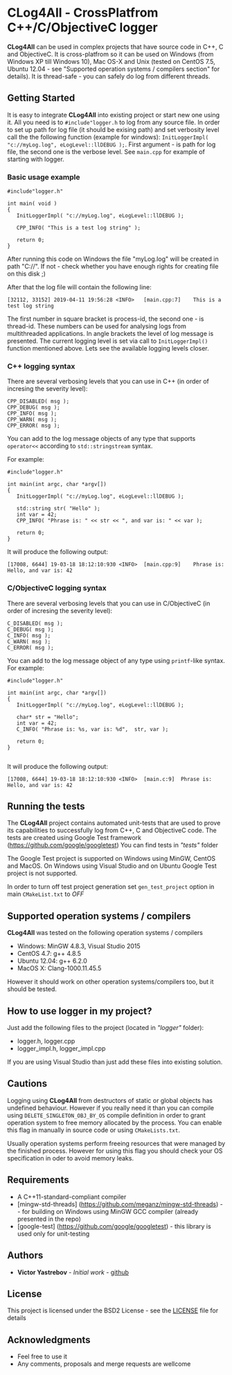 # CLog4All - CrossPlatfrom C++/C/ObjectiveC logger

**CLog4All** can be used in complex projects that have source code in C++, C and ObjectiveC.
It is cross-platfrom so it can be used on Windows (from Windows XP till Windows 10), Mac OS-X and Unix (tested on CentOS 7.5, Ubuntu 12.04 - see "Supported operation systems / compilers section" for details). It is thread-safe - you can safely do log from different threads.

## Getting Started
It is easy to integrate **CLog4All** into existing project or start new one using it. All you need is to ```#include"logger.h``` to log from any source file. In order to set up path for log file (it should be exising path) and set verbosity level call the the following function (example for windows): ```InitLoggerImpl( "c://myLog.log", eLogLevel::llDEBUG );```. First argument - is path for log file, the second one is the verbose level.
See ```main.cpp``` for example of starting with logger.

### Basic usage example

```
#include"logger.h"

int main( void )
{
   InitLoggerImpl( "c://myLog.log", eLogLevel::llDEBUG );

   CPP_INFO( "This is a test log string" );

   return 0;
}
```

After running this code on Windows the file "myLog.log" will be created in path "C://". If not - check whether you have enough rights for creating file on this disk ;)

After that the log file will contain the following line:

```
[32112, 33152] 2019-04-11 19:56:28 <INFO>	[main.cpp:7]	This is a test log string
```
 
The first number in square bracket is process-id, the second one - is thread-id. These numbers can be used for analysing logs from multithreaded applications.
In angle brackets the level of log message is presented. The current logging level is set via call to ```InitLoggerImpl()``` function mentioned above. Lets see the available logging levels closer.

### C++ logging syntax

There are several verbosing levels that you can use in C++ (in order of incresing the severity level):

```
CPP_DISABLED( msg );
CPP_DEBUG( msg );
CPP_INFO( msg );
CPP_WARN( msg );
CPP_ERROR( msg );
```

You can add to the log message objects of any type that supports ```operator<<``` according to ```std::stringstream```  syntax.

For example:
```
#include"logger.h"

int main(int argc, char *argv[])
{
   InitLoggerImpl( "c://myLog.log", eLogLevel::llDEBUG );

   std::string str( "Hello" );
   int var = 42;
   CPP_INFO( "Phrase is: " << str << ", and var is: " << var );

   return 0;
}
```
 It will produce the following output:
```
[17008, 6644] 19-03-18 18:12:10:930 <INFO>	[main.cpp:9]	Phrase is: Hello, and var is: 42
```
 
 ### C/ObjectiveC logging syntax
 
 There are several verbosing levels that you can use in C/ObjectiveC (in order of incresing the severity level):

```
C_DISABLED( msg );
C_DEBUG( msg );
C_INFO( msg );
C_WARN( msg );
C_ERROR( msg );
```
 
 You can add to the log message object of any type using ```printf```-like syntax.
 For example:
```
#include"logger.h"

int main(int argc, char *argv[])
{
   InitLoggerImpl( "c://myLog.log", eLogLevel::llDEBUG );

   char* str = "Hello";
   int var = 42;
   C_INFO( "Phrase is: %s, var is: %d",  str, var );

   return 0;
}
 
 ```
 It will produce the following output:
```
[17008, 6644] 19-03-18 18:12:10:930 <INFO>	[main.c:9]	Phrase is: Hello, and var is: 42
```
 
## Running the tests

The **CLog4All** project contains automated unit-tests that are used to prove its capabilities to successfully log from C++, C and ObjectiveC code.
The tests are created using Google Test framework (https://github.com/google/googletest)
You can find tests in *"tests"* folder

The Google Test project is supported on Windows using MinGW, CentOS and MacOS.
On Windows using Visual Studio and on Ubuntu Google Test project is not supported.

In order to turn off test project generation set ```gen_test_project``` option in main ```CMakeList.txt``` to *OFF*

## Supported operation systems / compilers
**CLog4All** was tested on the following operation systems / compilers
* Windows: MinGW 4.8.3, Visual Studio 2015
* CentOS 4.7: g++ 4.8.5
* Ubuntu 12.04: g++ 6.2.0
* MacOS X: Clang-1000.11.45.5

However it should work on other operation systems/compilers too, but it should be tested.

## How to use logger in my project?
Just add the following files to the project (located in *"logger"* folder):
* logger.h, logger.cpp
* logger_impl.h, logger_impl.cpp

If you are using Visual Studio than just add these files into existing solution.

## Cautions

Logging using **CLog4All** from destructors of static or global objects has undefined behaviour.
However if you really need it than you can compile using ```DELETE_SINGLETON_OBJ_BY_OS``` compile definition in order to grant operation system to free memory allocated by the process. You can enable this flag in manually in source code or using ```CMakeLists.txt```.

Usually operation systems perform freeing resources that were managed by the finished process. However for using this flag you should check your OS specification in oder to avoid memory leaks.

## Requirements

* A C++11-standard-compliant compiler
* [mingw-std-threads] (https://github.com/meganz/mingw-std-threads) -- for building on Windows using MinGW GCC compiler (already presented in the repo)
* [google-test] (https://github.com/google/googletest) - this library is used only for unit-testing

## Authors

* **Victor Yastrebov** - *Initial work* - [github](https://github.com/victor-yastrebov/clog4all)

## License

This project is licensed under the BSD2 License - see the [LICENSE](LICENSE) file for details

## Acknowledgments

* Feel free to use it
* Any comments, proposals and merge requests are wellcome